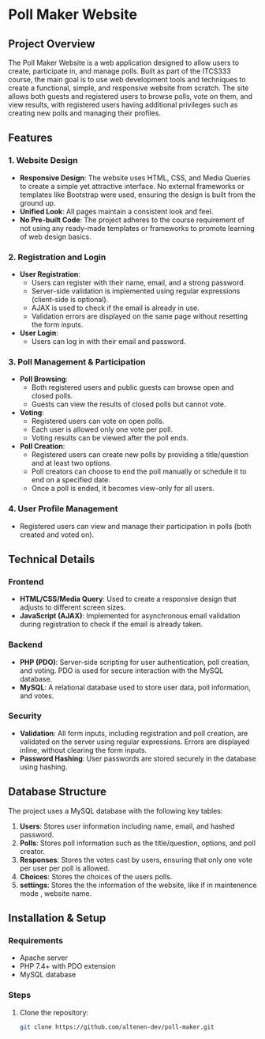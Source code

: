 # Poll Maker Website

## Project Overview
The Poll Maker Website is a web application designed to allow users to create, participate in, and manage polls. Built as part of the ITCS333 course, the main goal is to use web development tools and techniques to create a functional, simple, and responsive website from scratch. The site allows both guests and registered users to browse polls, vote on them, and view results, with registered users having additional privileges such as creating new polls and managing their profiles.

## Features

### 1. Website Design
- **Responsive Design**: The website uses  HTML, CSS, and Media Queries to create a simple yet attractive interface. No external frameworks or templates like Bootstrap were used, ensuring the design is built from the ground up.
- **Unified Look**: All pages maintain a consistent look and feel.
- **No Pre-built Code**: The project adheres to the course requirement of not using any ready-made templates or frameworks to promote learning of web design basics.

### 2. Registration and Login
- **User Registration**:
  - Users can register with their name, email, and a strong password.
  - Server-side validation is implemented using regular expressions (client-side is optional).
  - AJAX is used to check if the email is already in use.
  - Validation errors are displayed on the same page without resetting the form inputs.
- **User Login**:
  - Users can log in with their email and password.

### 3. Poll Management & Participation
- **Poll Browsing**:
  - Both registered users and public guests can browse open and closed polls.
  - Guests can view the results of closed polls but cannot vote.
- **Voting**:
  - Registered users can vote on open polls.
  - Each user is allowed only one vote per poll.
  - Voting results can be viewed after the poll ends.
- **Poll Creation**:
  - Registered users can create new polls by providing a title/question and at least two options.
  - Poll creators can choose to end the poll manually or schedule it to end on a specified date.
  - Once a poll is ended, it becomes view-only for all users.
  
### 4. User Profile Management
- Registered users can view and manage their participation in polls (both created and voted on).

## Technical Details

### Frontend
- **HTML/CSS/Media Query**: Used to create a responsive design that adjusts to different screen sizes.
- **JavaScript (AJAX)**: Implemented for asynchronous email validation during registration to check if the email is already taken.

### Backend
- **PHP (PDO)**: Server-side scripting for user authentication, poll creation, and voting. PDO is used for secure interaction with the MySQL database.
- **MySQL**: A relational database used to store user data, poll information, and votes.

### Security
- **Validation**: All form inputs, including registration and poll creation, are validated on the server using regular expressions. Errors are displayed inline, without clearing the form inputs.
- **Password Hashing**: User passwords are stored securely in the database using hashing.

## Database Structure
The project uses a MySQL database with the following key tables:
1. **Users**: Stores user information including name, email, and hashed password.
2. **Polls**: Stores poll information such as the title/question, options, and poll creator.
3. **Responses**: Stores the votes cast by users, ensuring that only one vote per user per poll is allowed.
4. **Choices**: Stores the choices of the users polls.
5. **settings**: Stores the the information of the website, like if in maintenence mode , website name.

## Installation & Setup

### Requirements
- Apache server
- PHP 7.4+ with PDO extension
- MySQL database

### Steps
1. Clone the repository:
   ```bash
   git clone https://github.com/altenen-dev/poll-maker.git
